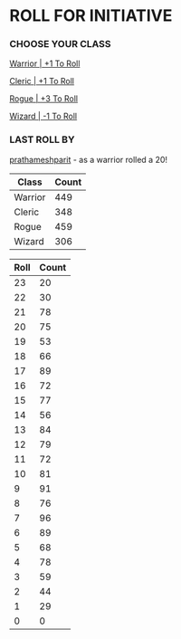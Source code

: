 # ROLL FOR INITIATIVE
### CHOOSE YOUR CLASS

[Warrior | +1 To Roll](https://github.com/benjaminsampica/benjaminsampica/issues/new?title=roll%7Cwarrior&body=Just+click+%27Submit+new+issue%27.)

[Cleric | +1 To Roll](https://github.com/benjaminsampica/benjaminsampica/issues/new?title=roll%7Ccleric&body=Just+click+%27Submit+new+issue%27.)

[Rogue | +3 To Roll](https://github.com/benjaminsampica/benjaminsampica/issues/new?title=roll%7Crogue&body=Just+click+%27Submit+new+issue%27.)

[Wizard | -1 To Roll](https://github.com/benjaminsampica/benjaminsampica/issues/new?title=roll%7Cwizard&body=Just+click+%27Submit+new+issue%27.)
### LAST ROLL BY
[prathameshparit](https://www.github.com/prathameshparit) - as a warrior rolled a 20!

|Class|Count|
|-|-|
|Warrior|449|
|Cleric|348|
|Rogue|459|
|Wizard|306|

|Roll|Count|
|-|-|
|23|20
|22|30
|21|78
|20|75
|19|53
|18|66
|17|89
|16|72
|15|77
|14|56
|13|84
|12|79
|11|72
|10|81
|9|91
|8|76
|7|96
|6|89
|5|68
|4|78
|3|59
|2|44
|1|29
|0|0
